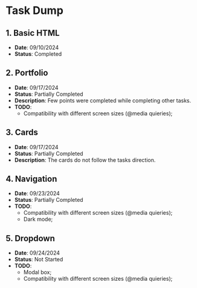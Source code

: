 # Task Dump

## 1. Basic HTML
- **Date**: 09/10/2024
- **Status**: Completed

## 2. Portfolio
- **Date**: 09/17/2024
- **Status**: Partially Completed
- **Description**: Few points were completed while completing other tasks.
- **TODO**: 
  - Compatibility with different screen sizes (@media quieries);

## 3. Cards
- **Date**: 09/17/2024
- **Status**: Partially Completed
- **Description**: The cards do not follow the tasks direction.

## 4. Navigation
- **Date**: 09/23/2024
- **Status**: Partially Completed
- **TODO**: 
  - Compatibility with different screen sizes (@media quieries);
  - Dark mode;

## 5. Dropdown
- **Date**: 09/24/2024
- **Status**: Not Started
- **TODO**:
  - Modal box;
  - Compatibility with different screen sizes (@media quieries);